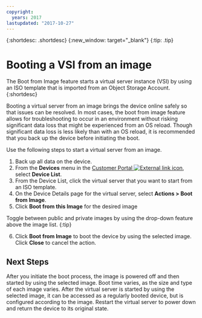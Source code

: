 ```yaml
---
copyright:
  years: 2017
lastupdated: "2017-10-27"
---
```


{:shortdesc: .shortdesc}
{:new_window: target="_blank"}
{:tip: .tip}

# Booting a VSI from an image

The Boot from Image feature starts a virtual server instance (VSI) by using an ISO template that is 
imported from an Object Storage Account. 
{:shortdesc}

Booting a virtual server from an image brings the device online safely so that issues can be resolved. In most cases, the boot from image feature allows for troubleshooting to occur in an environment without risking significant data loss that might be experienced from an OS reload. Though significant data loss is less likely than with an OS reload, it is recommended that you back up the device before initiating the boot. 

Use the following steps to start a virtual server from an image.

1. Back up all data on the device.
2. From the **Devices** menu in the [Customer Portal ![External link icon](../../icons/launch-glyph.svg "External link icon")](https://control.softlayer.com/), select **Device List**. 
3. From the Device List, click the virtual server that you want to start from an ISO template.
4. On the Device Details page for the virtual server, select **Actions > Boot from Image**.
5. Click **Boot from this Image** for the desired image

  Toggle between public and private images by using the drop-down feature above the image list.
  {:tip}

6. Click **Boot from Image** to boot the device by using the selected image. Click **Close** to cancel the action.

## Next Steps

After you initiate the boot process, the image is powered off and then started by using the selected image. Boot time varies, as the size and type of 
each image varies. After the virtual server is started by using the selected image, it can be accessed as a regularly booted device, but is configured according to the image. Restart the virtual server to power down and return the device to its original state.

